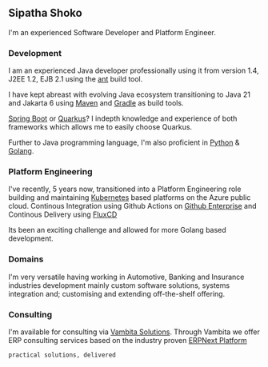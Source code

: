 ## Sipatha Shoko

I'm an experienced Software Developer and Platform Engineer.

### Development

I am an experienced Java developer professionally using it from version 1.4, J2EE 1.2, EJB 2.1 using the [ant](https://github.com/apache/ant) build tool.

I have kept abreast with evolving Java ecosystem transitioning to Java 21 and Jakarta 6 using [Maven](https://github.com/apache/maven) and [Gradle](https://github.com/gradle/gradle) as build tools.

[Spring Boot](https://github.com/spring-projects/spring-boot) or [Quarkus](https://github.com/quarkusio/quarkus)? I indepth knowledge and experience of both frameworks which allows me to easily choose Quarkus.

Further to Java programming language, I'm also proficient in [Python](https://github.com/python/cpython) & [Golang](https://github.com/golang/go).

### Platform Engineering

I've recently, 5 years now, transitioned into a Platform Engineering role building and maintaining [Kubernetes](https://github.com/kubernetes/kubernetes) based platforms on the Azure public cloud. Continous Integration using Github Actions on [Github Enterprise](https://github.com/enterprise) and Continous Delivery using [FluxCD](https://fluxcd.io/flux/get-started/)

Its been an exciting challenge and allowed for more Golang based development.

### Domains

I'm very versatile having working in Automotive, Banking and Insurance industries development mainly custom software solutions, systems integration and; customising and extending off-the-shelf offering.

### Consulting

I'm available for consulting via [Vambita Solutions](https://github.com/vambita). Through Vambita we offer ERP consulting services based on the industry proven [ERPNext Platform](https://github.com/frappe/erpnext)

`practical solutions, delivered`
